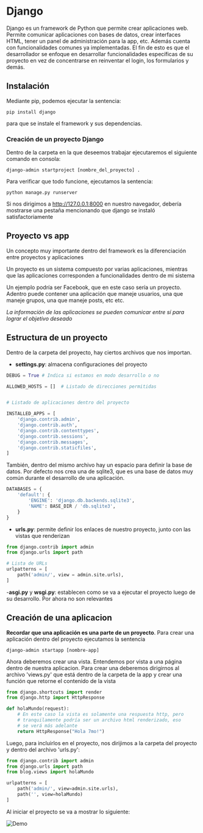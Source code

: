 # Django

Django es un framework de Python que permite crear aplicaciones web. Permite comunicar aplicaciones con bases de datos, crear interfaces HTML, tener un panel de administración para la app, etc. Además cuenta con funcionalidades comunes ya implementadas. El fin de esto es que el desarrollador se enfoque en desarrollar funcionalidades específicas de su proyecto en vez de concentrarse en reinventar el login, los formularios y demás.

## Instalación

Mediante pip, podemos ejecutar la sentencia:

```
pip install django
```

para que se instale el framework y sus dependencias.

### Creación de un proyecto Django

Dentro de la carpeta en la que deseemos trabajar ejecutaremos el siguiente comando en consola:

```
django-admin startproject [nombre_del_proyecto] .
```

Para verificar que todo funcione, ejecutamos la sentencia:

```
python manage.py runserver
```

Si nos dirigimos a http://127.0.0.1:8000 en nuestro navegador, debería mostrarse una pestaña mencionando que django se instaló satisfactoriamente

## Proyecto vs app

Un concepto muy importante dentro del framework es la diferenciación entre proyectos y aplicaciones

Un proyecto es un sistema compuesto por varias aplicaciones, mientras que las aplicaciones corresponden a funcionalidades dentro de mi sistema

Un ejemplo podría ser Facebook, que en este caso sería un proyecto. Adentro puede contener una aplicación que maneje usuarios, una que maneje grupos, una que maneje posts, etc etc.

*La información de las aplicaciones se pueden comunicar entre sí para lograr el objetivo deseado*

## Estructura de un proyecto

Dentro de la carpeta del proyecto, hay ciertos archivos que nos importan. 

- **settings.py**: almacena configuraciones del proyecto


```py
DEBUG = True # Indica si estamos en modo desarrollo o no

ALLOWED_HOSTS = []  # Listado de direcciones permitidas


# Listado de aplicaciones dentro del proyecto

INSTALLED_APPS = [
    'django.contrib.admin',
    'django.contrib.auth',
    'django.contrib.contenttypes',
    'django.contrib.sessions',
    'django.contrib.messages',
    'django.contrib.staticfiles',
]
```

También, dentro del mismo archivo hay un espacio para definir la base de datos. Por defecto nos crea una de sqlite3, que es una base de datos muy común durante el desarrollo de una aplicación.

```py
DATABASES = {
    'default': {
        'ENGINE': 'django.db.backends.sqlite3',
        'NAME': BASE_DIR / 'db.sqlite3',
    }
}
```

- **urls.py**: permite definir los enlaces de nuestro proyecto, junto con las vistas que renderizan

```py
from django.contrib import admin
from django.urls import path

# Lista de URLs
urlpatterns = [
    path('admin/', view = admin.site.urls),
]
```

-**asgi.py** y **wsgi.py**: establecen como se va a ejecutar el proyecto luego de su desarrollo. Por ahora no son relevantes

## Creación de una aplicacion

**Recordar que una aplicación es una parte de un proyecto**. Para crear una aplicación dentro del proyecto ejecutamos la sentencia 

```
django-admin startapp [nombre-app]
```

Ahora deberemos crear una vista. Entendemos por vista a una página dentro de nuestra aplicacion. Para crear una deberemos dirigirnos al archivo 'views.py' que está dentro de la carpeta de la app y crear una función que retorne el contenido de la vista

```py
from django.shortcuts import render
from django.http import HttpResponse

def holaMundo(request):
    # En este caso la vista es solamente una respuesta http, pero 
    # tranquilamente podría ser un archivo html renderizado, eso 
    # se verá más adelante
    return HttpResponse("Hola 7mo!")
```

Luego, para incluirlos en el proyecto, nos dirijimos a la carpeta del proyecto y dentro del archivo 'urls.py':

```py
from django.contrib import admin
from django.urls import path
from blog.views import holaMundo

urlpatterns = [
    path('admin/', view=admin.site.urls),
    path('', view=holaMundo)
]
```

Al iniciar el proyecto se va a mostrar lo siguiente:

<img src="{% static 'blog/img/bg-desktop.jpg' %}" alt="Demo" />


